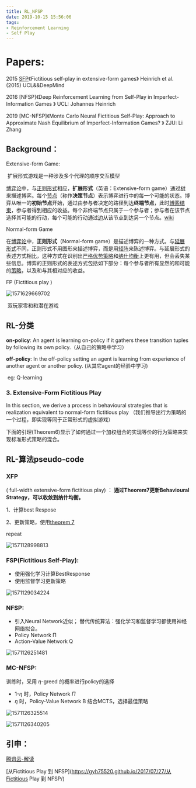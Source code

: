 ```yaml
---
title: RL_NFSP
date: 2019-10-15 15:56:06
tags:
- Reinforcement Learning
- Self Play
---
```


# Papers:

2015 [SFP](http://proceedings.mlr.press/v37/heinrich15.pdf)《Fictitious self-play in extensive-form games》 Heinrich et al. (2015)   UCL&&DeepMind

2016 [NFSP]《Deep Reinforcement Learning from Self-Play in Imperfect-Information Games 》 UCL: Johannes Heinrich 

2019 [MC-NFSP]《Monte Carlo Neural Fictitious Self-Play: Approach to Approximate Nash Equilibrium of Imperfect-Information Games? 》 ZJU: Li Zhang 

## Background：

Extensive-form Game:

​	扩展形式游戏是一种涉及多个代理的顺序交互模型

[博弈论](https://zh.wikipedia.org/wiki/博弈论)中，与[正则形式](https://zh.wikipedia.org/wiki/正則形式的博弈)相应，**扩展形式**（英语：Extensive-form game）通过[树](https://zh.wikipedia.org/wiki/树_(图论))来描述博弈。每个[节点](https://zh.wikipedia.org/wiki/顶点_(图论))（称作**决策节点**）表示博弈进行中的每一个可能的状态。博弈从唯一的**初始节点**开始，通过由参与者决定的路径到达**终端节点**，此时[博弈结束](https://zh.wikipedia.org/w/index.php?title=结果_(博弈论)&action=edit&redlink=1)，参与者得到相应的收益。每个非终端节点只属于一个参与者；参与者在该节点选择其可能的行动，每个可能的行动通过[边](https://zh.wikipedia.org/wiki/边_(图论))从该节点到达另一个节点。[wiki](https://zh.wikipedia.org/wiki/扩展形式的博弈)



Normal-form Game

在[博弈论](https://zh.wikipedia.org/wiki/博弈论)中，**正则形式**（Normal-form game）是描述博弈的一种方式。与[延展形式](https://zh.wikipedia.org/wiki/扩展形式的博弈)不同，正则形式不用图形来描述博弈，而是用[矩阵](https://zh.wikipedia.org/wiki/矩阵)来陈述博弈。与延展形式的表述方式相比，这种方式在识别出[严格优势策略](https://zh.wikipedia.org/w/index.php?title=严格优势策略&action=edit&redlink=1)和[纳什均衡](https://zh.wikipedia.org/wiki/纳什均衡)上更有用，但会丢失某些信息。博弈的正则形式的表述方式包括如下部分：每个参与者所有显然的和可能的[策略](https://zh.wikipedia.org/w/index.php?title=策略(博弈论)&action=edit&redlink=1)，以及和与其相对应的收益。



FP (Fictitious play )

![1571629669702](RL-NFSP/1571629669702.png)

​	双玩家零和和潜在游戏

## RL-分类

**on-policy**: An agent is learning on-policy if it gathers these transition tuples by following its own policy.（从自己的策略中学习）

**off-policy**: In the off-policy setting an agent is learning from experience of another agent or another policy. (从其它agent的经验中学习)

​	eg: Q-learning

### 3. Extensive-Form Fictitious Play 

In this section, we derive a process in behavioural strategies that is realization equivalent to normal-form fictitious play （我们推导出行为策略的一个过程，即实现等同于正常形式的虚拟游戏）

下面的引理(Theorem6)显示了如何通过一个加权组合的实现等价的行为策略来实现标准形式策略的混合。



## RL-算法pseudo-code

### XFP 

( full-width extensive-form fictitious play) ： **通过Theorem7更新Behavioural Strategy，可以收敛到纳什均衡。**

1、计算best Respose

2、更新策略，使用[theorem 7](http://proceedings.mlr.press/v37/heinrich15.pdf)

repeat

![1571128998813](RL-NFSP/1571128998813.png)

### FSP(Fictitious Self-Play):

- 使用强化学习计算BestResponse
- 使用监督学习更新策略

![1571129034224](RL-NFSP/1571129034224.png)

### NFSP:

- 引入Neural Network近似； 替代传统算法：强化学习和监督学习都使用神经网络拟合。
- Policy Network Π
- Action-Value Network Q

![1571126251481](RL-NFSP/1571126251481.png)



### MC-NFSP:

训练时，采用 $\eta$-greed 的概率进行policy的选择

- 1-$\eta$  时，Policy Network $\Pi$ 
- $\eta$ 时，Policy-Value Network B 结合MCTS，选择最佳策略

![1571126325514](RL-NFSP/1571126325514.png)

![1571126340205](RL-NFSP/1571126340205.png)



## 引申：

[腾讯云-解读](https://cloud.tencent.com/developer/article/1150412)

[从Fictitious Play 到 NFSP](https://gyh75520.github.io/2017/07/27/从Fictitious Play 到 NFSP/)